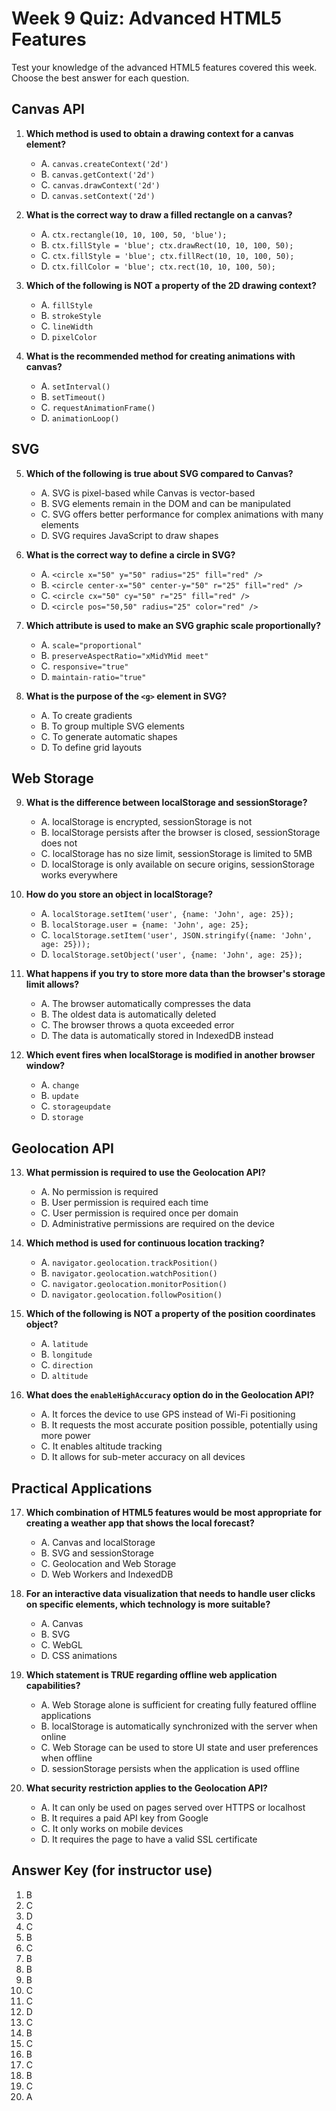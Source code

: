 # Week 9 Quiz: Advanced HTML5 Features

Test your knowledge of the advanced HTML5 features covered this week. Choose the best answer for each question.

## Canvas API

1. **Which method is used to obtain a drawing context for a canvas element?**

   - A. `canvas.createContext('2d')`
   - B. `canvas.getContext('2d')`
   - C. `canvas.drawContext('2d')`
   - D. `canvas.setContext('2d')`

2. **What is the correct way to draw a filled rectangle on a canvas?**

   - A. `ctx.rectangle(10, 10, 100, 50, 'blue');`
   - B. `ctx.fillStyle = 'blue'; ctx.drawRect(10, 10, 100, 50);`
   - C. `ctx.fillStyle = 'blue'; ctx.fillRect(10, 10, 100, 50);`
   - D. `ctx.fillColor = 'blue'; ctx.rect(10, 10, 100, 50);`

3. **Which of the following is NOT a property of the 2D drawing context?**

   - A. `fillStyle`
   - B. `strokeStyle`
   - C. `lineWidth`
   - D. `pixelColor`

4. **What is the recommended method for creating animations with canvas?**
   - A. `setInterval()`
   - B. `setTimeout()`
   - C. `requestAnimationFrame()`
   - D. `animationLoop()`

## SVG

5. **Which of the following is true about SVG compared to Canvas?**

   - A. SVG is pixel-based while Canvas is vector-based
   - B. SVG elements remain in the DOM and can be manipulated
   - C. SVG offers better performance for complex animations with many elements
   - D. SVG requires JavaScript to draw shapes

6. **What is the correct way to define a circle in SVG?**

   - A. `<circle x="50" y="50" radius="25" fill="red" />`
   - B. `<circle center-x="50" center-y="50" r="25" fill="red" />`
   - C. `<circle cx="50" cy="50" r="25" fill="red" />`
   - D. `<circle pos="50,50" radius="25" color="red" />`

7. **Which attribute is used to make an SVG graphic scale proportionally?**

   - A. `scale="proportional"`
   - B. `preserveAspectRatio="xMidYMid meet"`
   - C. `responsive="true"`
   - D. `maintain-ratio="true"`

8. **What is the purpose of the `<g>` element in SVG?**
   - A. To create gradients
   - B. To group multiple SVG elements
   - C. To generate automatic shapes
   - D. To define grid layouts

## Web Storage

9. **What is the difference between localStorage and sessionStorage?**

   - A. localStorage is encrypted, sessionStorage is not
   - B. localStorage persists after the browser is closed, sessionStorage does not
   - C. localStorage has no size limit, sessionStorage is limited to 5MB
   - D. localStorage is only available on secure origins, sessionStorage works everywhere

10. **How do you store an object in localStorage?**

    - A. `localStorage.setItem('user', {name: 'John', age: 25});`
    - B. `localStorage.user = {name: 'John', age: 25};`
    - C. `localStorage.setItem('user', JSON.stringify({name: 'John', age: 25}));`
    - D. `localStorage.setObject('user', {name: 'John', age: 25});`

11. **What happens if you try to store more data than the browser's storage limit allows?**

    - A. The browser automatically compresses the data
    - B. The oldest data is automatically deleted
    - C. The browser throws a quota exceeded error
    - D. The data is automatically stored in IndexedDB instead

12. **Which event fires when localStorage is modified in another browser window?**
    - A. `change`
    - B. `update`
    - C. `storageupdate`
    - D. `storage`

## Geolocation API

13. **What permission is required to use the Geolocation API?**

    - A. No permission is required
    - B. User permission is required each time
    - C. User permission is required once per domain
    - D. Administrative permissions are required on the device

14. **Which method is used for continuous location tracking?**

    - A. `navigator.geolocation.trackPosition()`
    - B. `navigator.geolocation.watchPosition()`
    - C. `navigator.geolocation.monitorPosition()`
    - D. `navigator.geolocation.followPosition()`

15. **Which of the following is NOT a property of the position coordinates object?**

    - A. `latitude`
    - B. `longitude`
    - C. `direction`
    - D. `altitude`

16. **What does the `enableHighAccuracy` option do in the Geolocation API?**
    - A. It forces the device to use GPS instead of Wi-Fi positioning
    - B. It requests the most accurate position possible, potentially using more power
    - C. It enables altitude tracking
    - D. It allows for sub-meter accuracy on all devices

## Practical Applications

17. **Which combination of HTML5 features would be most appropriate for creating a weather app that shows the local forecast?**

    - A. Canvas and localStorage
    - B. SVG and sessionStorage
    - C. Geolocation and Web Storage
    - D. Web Workers and IndexedDB

18. **For an interactive data visualization that needs to handle user clicks on specific elements, which technology is more suitable?**

    - A. Canvas
    - B. SVG
    - C. WebGL
    - D. CSS animations

19. **Which statement is TRUE regarding offline web application capabilities?**

    - A. Web Storage alone is sufficient for creating fully featured offline applications
    - B. localStorage is automatically synchronized with the server when online
    - C. Web Storage can be used to store UI state and user preferences when offline
    - D. sessionStorage persists when the application is used offline

20. **What security restriction applies to the Geolocation API?**
    - A. It can only be used on pages served over HTTPS or localhost
    - B. It requires a paid API key from Google
    - C. It only works on mobile devices
    - D. It requires the page to have a valid SSL certificate

## Answer Key (for instructor use)

1. B
2. C
3. D
4. C
5. B
6. C
7. B
8. B
9. B
10. C
11. C
12. D
13. C
14. B
15. C
16. B
17. C
18. B
19. C
20. A
